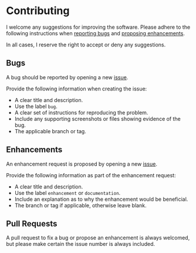 # Contributing

I welcome any suggestions for improving the software. Please adhere to the following instructions when [reporting bugs](#bugs) and [proposing enhancements](#enhancements).

In all cases, I reserve the right to accept or deny any suggestions.

## Bugs

A bug should be reported by opening a new [issue](https://github.com/davidledwards/zookeeper/issues).

Provide the following information when creating the issue:

* A clear title and description.
* Use the label `bug`.
* A clear set of instructions for reproducing the problem.
* Include any supporting screenshots or files showing evidence of the bug.
* The applicable branch or tag.

## Enhancements

An enhancement request is proposed by opening a new [issue](https://github.com/davidledwards/zookeeper/issues).

Provide the following information as part of the enhancement request:

* A clear title and description.
* Use the label `enhancement` or `documentation`.
* Include an explanation as to why the enhancement would be beneficial.
* The branch or tag if applicable, otherwise leave blank.

## Pull Requests

A pull request to fix a bug or propose an enhancement is always welcomed, but please make certain the issue number is always included.
